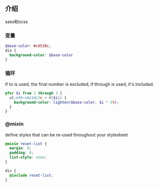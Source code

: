 ## 介绍
sass和scss
### 变量
```scss
$base-color: #c6538c;
div {
  background-color: $base-color
}
```
### 循环
If to is used, the final number is excluded; if through is used, it's included.
```scss
@for $i from 1 through 3 {
  ul:nth-child(3n + #{$i}) {
    background-color: lighten($base-color, $i * 5%);
  }
}
```
### @mixin
define styles that can be re-used throughout your stylesheet
```scss
@mixin reset-list {
  margin: 0;
  padding: 0;
  list-style: none;
}

div {
  @include reset-list;
}
```